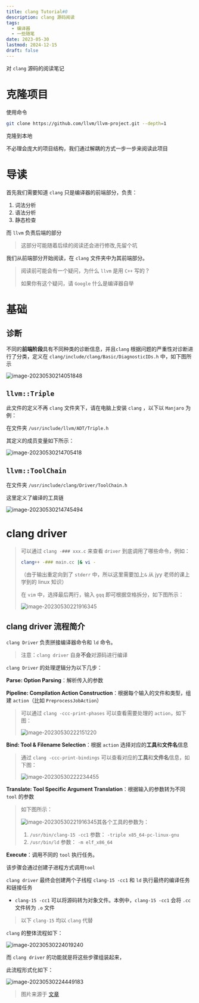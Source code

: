 ```yaml
---
title: clang Tutorial#0
description: clang 源码阅读
tags:
  - 编译器
  - 一些随笔
date: 2023-05-30
lastmod: 2024-12-15
draft: false
---
```


对 `clang` 源码的阅读笔记

# 克隆项目

使用命令

```bash
git clone https://github.com/llvm/llvm-project.git --depth=1
```

克隆到本地

不必理会庞大的项目结构，我们通过解耦的方式一步一步来阅读此项目

# 导读

首先我们需要知道 `clang` 只是编译器的前端部分，负责：

1. 词法分析
2. 语法分析
3. 静态检查

而 `llvm` 负责后端的部分

> 这部分可能随着后续的阅读还会进行修改,先留个坑

我们从前端部分开始阅读，在 `clang` 文件夹中为其前端部分。

> 阅读前可能会有一个疑问，为什么 `llvm` 是用 `C++` 写的？
>
> 如果你有这个疑问，请 `Google` 什么是编译器自举

# 基础

## 诊断

不同的**前端阶段**具有不同种类的诊断信息，并且`clang` 根据问题的严重性对诊断进行了分类，定义在 `clang/include/clang/Basic/DiagnosticIDs.h` 中，如下图所示

![image-20230530214051848](https://virgil-civil-1311056353.cos.ap-shanghai.myqcloud.com/img/image-20230530214051848.png)

## `llvm::Triple`

此文件的定义不再 `clang` 文件夹下，请在电脑上安装 `clang` ，以下以 `Manjaro` 为例：

在文件夹 `/usr/include/llvm/ADT/Triple.h`

其定义的成员变量如下所示：

![image-20230530214705418](https://virgil-civil-1311056353.cos.ap-shanghai.myqcloud.com/img/image-20230530214705418.png)

## `llvm::ToolChain`

在文件夹 `/usr/include/clang/Driver/ToolChain.h`

这里定义了编译的工具链

![image-20230530214745494](https://virgil-civil-1311056353.cos.ap-shanghai.myqcloud.com/img/image-20230530214745494.png)

# clang driver

> 可以通过 `clang -### xxx.c` 来查看 `driver` 到底调用了哪些命令，例如：
>
> ```bash
> clang++ -### main.cc |& vi -
> ```
>
> （由于输出重定向到了 `stderr` 中，所以这里需要加上`&` 从 jyy 老师的课上学到的 linux 知识）
>
> 在 `vim` 中，选择最后两行，输入 `gqq` 即可根据空格拆分，如下图所示：
>
> ![image-20230530221916345](https://virgil-civil-1311056353.cos.ap-shanghai.myqcloud.com/img/image-20230530221916345.png)

## clang driver 流程简介

`clang Driver` 负责拼接编译器命令和 `ld` 命令。

> 注意：`clang driver` 自身**不会**对源码进行编译

`clang Driver` 的处理逻辑分为以下几步：

**Parse: Option Parsing**：解析传入的参数

**Pipeline: Compilation Action Construction**：根据每个输入的文件和类型，组建 `action`（比如 `PreprocessJobAction`）

> 可以通过 `clang -ccc-print-phases` 可以查看需要处理的 `action`，如下图：
>
> ![image-20230530222151220](https://virgil-civil-1311056353.cos.ap-shanghai.myqcloud.com/img/image-20230530222151220.png)

**Bind: Tool & Filename Selection**：根据 `action` 选择对应的**工具**和**文件名**信息

> 通过 `clang -ccc-print-bindings` 可以查看对应的**工具**和**文件名**信息，如下图：
>
> ![image-20230530222234455](https://virgil-civil-1311056353.cos.ap-shanghai.myqcloud.com/img/image-20230530222234455.png)

**Translate: Tool Specific Argument Translation**：根据输入的参数转为不同 `tool` 的参数

> 如下图所示：
>
> ![image-20230530221916345](https://virgil-civil-1311056353.cos.ap-shanghai.myqcloud.com/img/image-20230530221916345.png)其各个工具的参数为：
>
> 1. `/usr/bin/clang-15 -cc1` 参数： `-triple x85_64-pc-linux-gnu`
> 2. `/usr/bin/ld` 参数： `-m elf_x86_64`

**Execute**：调用不同的 `tool` 执行任务。

该步骤会通过创建子进程方式调用`tool`

`clang driver` 最终会创建两个子线程 `clang-15 -cc1` 和 `ld` 执行最终的编译任务和链接任务

- `clang-15 -cc1` 可以将源码转为对象文件。本例中，`clang-15 -cc1` 会将 `.cc` 文件转为 `.o` 文件

> 以下 `clang-15` 均以 `clang` 代替

`clang` 的整体流程如下：

![image-20230530224019240](https://virgil-civil-1311056353.cos.ap-shanghai.myqcloud.com/img/image-20230530224019240.png)

而 `clang driver` 的功能就是将这些步骤组装起来，

此流程形式化如下：

![image-20230530224449183](https://virgil-civil-1311056353.cos.ap-shanghai.myqcloud.com/img/image-20230530224449183.png)

> 图片来源于 [文章](https://cloud.tencent.com/developer/article/1803206)
